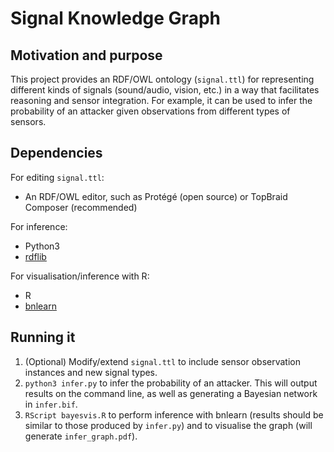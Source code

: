 # Signal Knowledge Graph

## Motivation and purpose

This project provides an RDF/OWL ontology (`signal.ttl`) for representing different kinds of signals (sound/audio, vision, etc.) in a way that facilitates reasoning and sensor integration. For example, it can be used to infer the probability of an attacker given observations from different types of sensors.

## Dependencies

For editing `signal.ttl`:
* An RDF/OWL editor, such as Protégé (open source) or TopBraid Composer (recommended)

For inference:
* Python3
* [rdflib](https://github.com/RDFLib/rdflib)

For visualisation/inference with R:
* R
* [bnlearn](https://www.bnlearn.com/)

## Running it

1. (Optional) Modify/extend `signal.ttl` to include sensor observation instances and new signal types.
2. `python3 infer.py` to infer the probability of an attacker. This will output results on the command line, as well as generating a Bayesian network in `infer.bif`.
3. `RScript bayesvis.R` to perform inference with bnlearn (results should be similar to those produced by `infer.py`) and to visualise the graph (will generate `infer_graph.pdf`).

